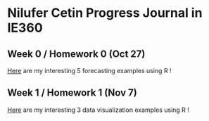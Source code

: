 # Nilufer Cetin Progress Journal in IE360

## Week 0 / Homework 0 (Oct 27)

[Here](files/hmw0.html) are my interesting 5 forecasting examples using R !

## Week 1 / Homework 1 (Nov 7)

[Here](files/360Hmw1.html) are my interesting 3 data visualization examples using R !